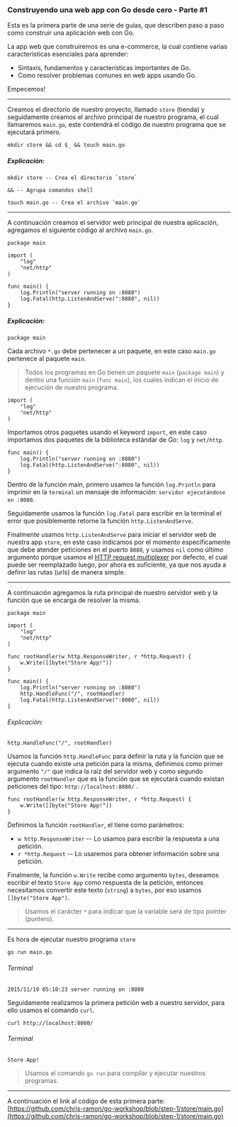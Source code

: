 ### Construyendo una web app con Go desde cero - Parte #1

Esta es la primera parte de una serie de guías, que describen paso a paso como construir una aplicación web con Go.

La app web que construiremos es una e-commerce, la cual contiene varias características esenciales para aprender:

- Sintaxis, fundamentos y características importantes de Go.
- Como resolver problemas comunes en web apps usando Go.

Empecemos!
***

Creamos el directorio de nuestro proyecto, llamado `store` (tienda) y seguidamente creamos el archivo principal de nuestro programa, el cual llamaremos `main.go`, este contendrá el código de nuestro programa que se ejecutará primero.
```
mkdir store && cd $_ && touch main.go
```
##### Explicación:
```
mkdir store -- Crea el directorio `store`

&& -- Agrupa comandos shell

touch main.go -- Crea el archivo `main.go`
```
***

A continuación creamos el servidor web principal de nuestra aplicación, agregamos el siguiente código al archivo `main.go`.
```
package main

import (
	"log"
	"net/http"
)

func main() {
	log.Println("server running on :8080")
	log.Fatal(http.ListenAndServe(":8080", nil))
}
```
##### Explicación:
```
package main
```

Cada archivo `*.go` debe pertenecer a un paquete, en este caso `main.go`
pertenece al paquete `main`.

> Todos los programas en Go tienen un paquete `main` (`package main`) y dentro una función `main` (`func main`), los cuales indican el inicio de ejecución de nuestro programa.

```
import (
	"log"
	"net/http"
)
```

Importamos otros paquetes usando el keyword `import`, en este caso importamos dos paquetes de la biblioteca estándar de Go: `log` y `net/http`.


```
func main() {
    log.Println("server running on :8080")
    log.Fatal(http.ListenAndServe(":8080", nil))
}
```


Dentro de la función main, primero usamos la función `log.Println` para imprimir en la `terminal` un mensaje de información: `servidor ejecutándose en :8080`.

Seguidamente usamos la función `log.Fatal` para escribir en la terminal el error que posiblemente retorne la función `http.ListenAndServe`.

Finalmente usamos `http.ListenAndServe` para iniciar el servidor web de nuestra app `store`, en este caso indicamos por el momento específicamente que debe atender peticiones en el puerto `8080`, y usamos `nil` como último argumento porque usamos el [HTTP request multiplexer](https://golang.org/pkg/net/http/#ServeMux) por defecto, el cual puede ser reemplazado luego, por ahora es suficiente, ya que nos ayuda a definir las rutas (urls) de manera simple.

***

A continuación agregamos la ruta principal de nuestro servidor web y la función que se encarga de resolver la misma.

```
package main

import (
	"log"
	"net/http"
)

func rootHandler(w http.ResponseWriter, r *http.Request) {
	w.Write([]byte("Store App!"))
}

func main() {
	log.Println("server running on :8080")
	http.HandleFunc("/", rootHandler)
	log.Fatal(http.ListenAndServe(":8080", nil))
}
```

###### Explicación:
```
http.HandleFunc("/", rootHandler)
```

Usamos la función `http.HandleFunc` para definir la ruta y la función que se ejecuta cuando existe una petición para la misma, definimos como primer argumento `"/"` que indica la raíz del servidor web y como segundo argumento `rootHandler` que es la función que se ejecutará cuando existan peticiones del tipo: `http://localhost:8080/` .

```
func rootHandler(w http.ResponseWriter, r *http.Request) {
	w.Write([]byte("Store App!"))
}
```

Definimos la función `rootHandler`, el tiene como parámetros: 
- `w http.ResponseWriter` -- Lo usamos para escribir la respuesta a una petición.
- `r *http.Request` -- Lo usaremos para obtener información sobre una petición.

Finalmente, la función `w.Write` recibe como argumento `bytes`, deseamos escribir el texto `Store App` como respuesta de la petición, entonces necesitamos convertir este texto (`string`) a `bytes`, por eso usamos `[]byte("Store App")`.

> Usamos el carácter `*` para indicar que la variable será de tipo pointer (puntero).

***

Es hora de ejecutar nuestro programa `store`
```
go run main.go
```

###### Terminal
```
2015/11/19 05:10:23 server running on :8080
```

Seguidamente realizamos la primera petición web a nuestro servidor, para ello usamos el comando `curl`.

```
curl http://localhost:8080/
```

###### Terminal
```
Store App!
```

> Usamos el comando `go run` para compilar y ejecutar nuestros programas.

***

A continuación el link al código de esta primera parte:
[https://github.com/chris-ramon/go-workshop/blob/step-1/store/main.go](https://github.com/chris-ramon/go-workshop/blob/step-1/store/main.go)
